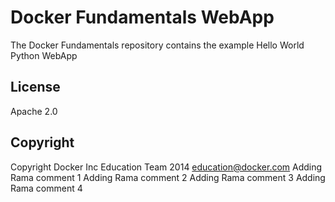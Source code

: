 Docker Fundamentals WebApp
==========================

The Docker Fundamentals repository contains the example Hello World Python WebApp

## License

Apache 2.0

## Copyright

Copyright Docker Inc Education Team 2014 <education@docker.com>
Adding Rama comment 1
Adding Rama comment 2
Adding Rama comment 3
Adding Rama comment 4
